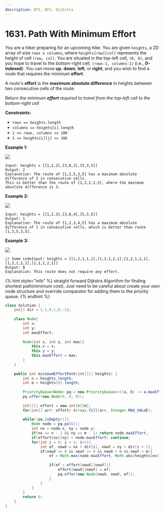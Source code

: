 ```yaml
---
description: DFS, BFS, Dijkstra
---
```


# 1631. Path With Minimum Effort

You are a hiker preparing for an upcoming hike. You are given `heights`, a 2D array of size `rows x columns`, where `heights[row][col]` represents the height of cell `(row, col)`. You are situated in the top-left cell, `(0, 0)`, and you hope to travel to the bottom-right cell, `(rows-1, columns-1)` (i.e., **0-indexed**). You can move **up**, **down**, **left**, or **right**, and you wish to find a route that requires the minimum **effort**.

A route's **effort** is the **maximum absolute difference** in heights between two consecutive cells of the route.

Return _the minimum **effort** required to travel from the top-left cell to the bottom-right cell_

**Constraints:**

* `rows == heights.length`
* `columns == heights[i].length`
* `1 <= rows, columns <= 100`
* `1 <= heights[i][j] <= 106`

**Example 1:**

![](https://assets.leetcode.com/uploads/2020/10/04/ex1.png)

```
Input: heights = [[1,2,2],[3,8,2],[5,3,5]]
Output: 2
Explanation: The route of [1,3,5,3,5] has a maximum absolute difference of 2 in consecutive cells.
This is better than the route of [1,2,2,2,5], where the maximum absolute difference is 3.
```

**Example 2:**

![](https://assets.leetcode.com/uploads/2020/10/04/ex2.png)

```
Input: heights = [[1,2,3],[3,8,4],[5,3,5]]
Output: 1
Explanation: The route of [1,2,3,4,5] has a maximum absolute difference of 1 in consecutive cells, which is better than route [1,3,5,3,5].
```

**Example 3:**

![](https://assets.leetcode.com/uploads/2020/10/04/ex3.png)

```
// Some codeInput: heights = [[1,2,1,1,1],[1,2,1,2,1],[1,2,1,2,1],[1,2,1,2,1],[1,1,1,2,1]]
Output: 0
Explanation: This route does not require any effort.
```

{% hint style="info" %}
straight forward Dijkstra Algorithm for finding shortest path(minimum cost). Just need to be careful about create your own node structure and override comparator for adding them to the priority queue.
{% endhint %}

```java
class Solution {
    int[] dir = {-1,0,1,0,-1};
    
    class Node{
        int x;
        int y;
        int maxEffort;
        
        Node(int x, int y, int max){
            this.x = x;
            this.y = y;
            this.maxEffort = max;
        }
    }
    
    public int minimumEffortPath(int[][] heights) {
        int n = heights.length;
        int m = heights[0].length;
        
        PriorityQueue<Node> pq = new PriorityQueue<>((a, b) -> a.maxEffort - b.maxEffort);
        pq.offer(new Node(0, 0, 0));
        
        int[][] effort = new int[n][m];
        for(int[] arr: effort) Arrays.fill(arr, Integer.MAX_VALUE);
        
        while(!pq.isEmpty()){
            Node node = pq.poll();
            int nx = node.x, ny = node.y;
            if(nx == n - 1 && ny == m - 1) return node.maxEffort;
            if(effort[nx][ny] < node.maxEffort) continue;
            for(int i = 0; i < 4; i++){
                int ef, newX = nx + dir[i], newY = ny + dir[i + 1];
                if(newX >= 0 && newY >= 0 && newX < n && newY < m){
                    ef = Math.max(node.maxEffort, Math.abs(heights[nx][ny] - heights[newX][newY]));
                
                    if(ef < effort[newX][newY]){
                        effort[newX][newY] = ef;
                        pq.offer(new Node(newX, newY, ef));
                    }
                }
            }
        }
        return 0;
    }
}
```
